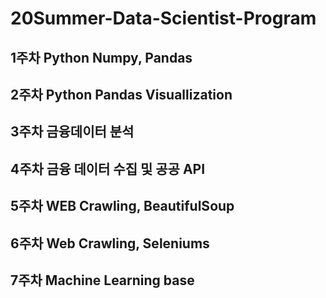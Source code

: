 ﻿# 20Summer-Data-Scientist-Program
## 1주차 Python Numpy, Pandas
## 2주차 Python Pandas Visuallization
## 3주차 금융데이터 분석
## 4주차 금융 데이터 수집 및 공공 API
## 5주차 WEB Crawling, BeautifulSoup
## 6주차 Web Crawling, Seleniums
## 7주차 Machine Learning base